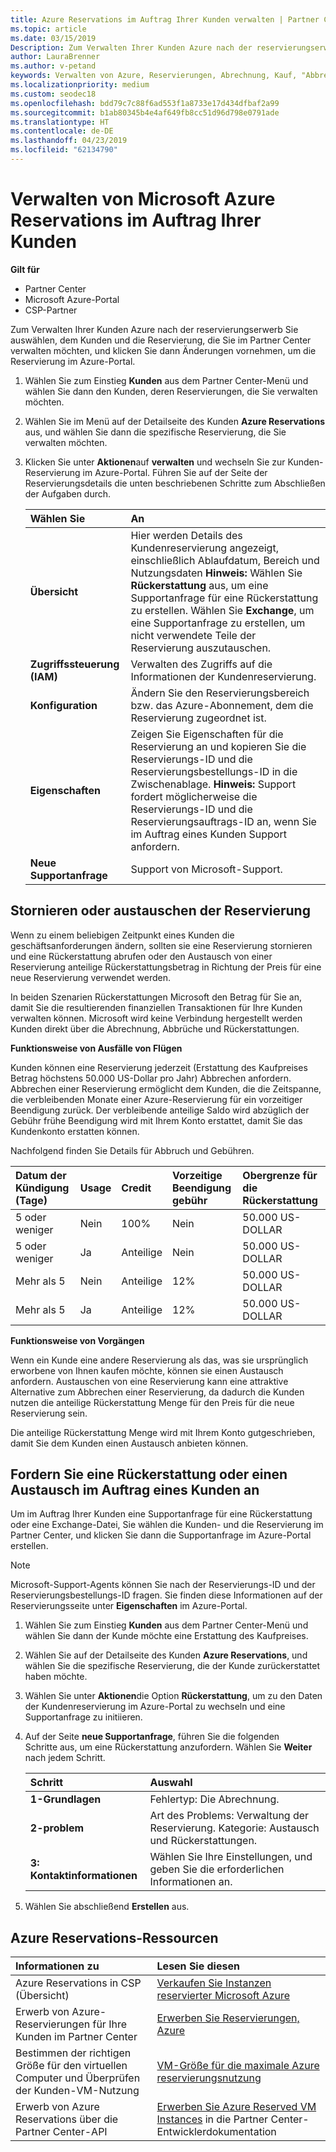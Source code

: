 ```yaml
---
title: Azure Reservations im Auftrag Ihrer Kunden verwalten | Partner Center
ms.topic: article
ms.date: 03/15/2019
Description: Zum Verwalten Ihrer Kunden Azure nach der reservierungserwerb Sie auswählen, dem Kunden und die Reservierung, die Sie im Partner Center verwalten möchten, und klicken Sie dann Änderungen vornehmen, um die Reservierung im Azure-Portal.
author: LauraBrenner
ms.author: v-petand
keywords: Verwalten von Azure, Reservierungen, Abrechnung, Kauf, "Abbrechen", Exchange, vorzeitiger Beendigung
ms.localizationpriority: medium
ms.custom: seodec18
ms.openlocfilehash: bdd79c7c88f6ad553f1a8733e17d434dfbaf2a99
ms.sourcegitcommit: b1ab80345b4e4af649fb8cc51d96d798e0791ade
ms.translationtype: HT
ms.contentlocale: de-DE
ms.lasthandoff: 04/23/2019
ms.locfileid: "62134790"
---
```

# <a name="manage-microsoft-azure-reservations-on-behalf-of-your-customers"></a>Verwalten von Microsoft Azure Reservations im Auftrag Ihrer Kunden

**Gilt für**

-  Partner Center
-  Microsoft Azure-Portal
-  CSP-Partner

Zum Verwalten Ihrer Kunden Azure nach der reservierungserwerb Sie auswählen, dem Kunden und die Reservierung, die Sie im Partner Center verwalten möchten, und klicken Sie dann Änderungen vornehmen, um die Reservierung im Azure-Portal. 

1. Wählen Sie zum Einstieg **Kunden** aus dem Partner Center-Menü und wählen Sie dann den Kunden, deren Reservierungen, die Sie verwalten möchten. 

2. Wählen Sie im Menü auf der Detailseite des Kunden **Azure Reservations** aus, und wählen Sie dann die spezifische Reservierung, die Sie verwalten möchten.  

3. Klicken Sie unter **Aktionen**auf **verwalten** und wechseln Sie zur Kunden-Reservierung im Azure-Portal. Führen Sie auf der Seite der Reservierungsdetails die unten beschriebenen Schritte zum Abschließen der Aufgaben durch.  

    | **Wählen Sie**   | **An**    |
    |:-----------------------------|:-----------------|
    | **Übersicht**   | Hier werden Details des Kundenreservierung angezeigt, einschließlich Ablaufdatum, Bereich und Nutzungsdaten **Hinweis:** Wählen Sie **Rückerstattung** aus, um eine Supportanfrage für eine Rückerstattung zu erstellen. Wählen Sie **Exchange**, um eine Supportanfrage zu erstellen, um nicht verwendete Teile der Reservierung auszutauschen.  
    | **Zugriffssteuerung (IAM)**   | Verwalten des Zugriffs auf die Informationen der Kundenreservierung.|
    | **Konfiguration**   | Ändern Sie den Reservierungsbereich bzw. das Azure-Abonnement, dem die Reservierung zugeordnet ist.    |
    | **Eigenschaften**   | Zeigen Sie Eigenschaften für die Reservierung an und kopieren Sie die Reservierungs-ID und die Reservierungsbestellungs-ID in die Zwischenablage. **Hinweis:** Support fordert möglicherweise die Reservierungs-ID und die Reservierungsauftrags-ID an, wenn Sie im Auftrag eines Kunden Support anfordern.    |
    | **Neue Supportanfrage**    | Support von Microsoft-Support.   |
 
## <a name="cancel-or-exchange-a-reservation"></a>Stornieren oder austauschen der Reservierung 

Wenn zu einem beliebigen Zeitpunkt eines Kunden die geschäftsanforderungen ändern, sollten sie eine Reservierung stornieren und eine Rückerstattung abrufen oder den Austausch von einer Reservierung anteilige Rückerstattungsbetrag in Richtung der Preis für eine neue Reservierung verwendet werden.

In beiden Szenarien Rückerstattungen Microsoft den Betrag für Sie an, damit Sie die resultierenden finanziellen Transaktionen für Ihre Kunden verwalten können. Microsoft wird keine Verbindung hergestellt werden Kunden direkt über die Abrechnung, Abbrüche und Rückerstattungen.   
 

**Funktionsweise von Ausfälle von Flügen**

Kunden können eine Reservierung jederzeit (Erstattung des Kaufpreises Betrag höchstens 50.000 US-Dollar pro Jahr) Abbrechen anfordern. Abbrechen einer Reservierung ermöglicht dem Kunden, die die Zeitspanne, die verbleibenden Monate einer Azure-Reservierung für ein vorzeitiger Beendigung zurück. Der verbleibende anteilige Saldo wird abzüglich der Gebühr frühe Beendigung wird mit Ihrem Konto erstattet, damit Sie das Kundenkonto erstatten können. 

Nachfolgend finden Sie Details für Abbruch und Gebühren.


|**Datum der Kündigung**<br> (Tage)   |**Usage**    |**Credit**  |**Vorzeitige Beendigung**<br> gebühr    |**Obergrenze für die Rückerstattung** | 
|:----------------------------------|:------------|:-----------|:--------------------------------|:--------------|
|5 oder weniger                         | Nein          | 100%       | Nein                              | 50.000 US-DOLLAR   |
|5 oder weniger                         | Ja         | Anteilige  | Nein                              | 50.000 US-DOLLAR   |
|Mehr als 5                        | Nein          | Anteilige  | 12%                             | 50.000 US-DOLLAR   |
|Mehr als 5                        | Ja         | Anteilige  | 12%                             | 50.000 US-DOLLAR   |


**Funktionsweise von Vorgängen** 

Wenn ein Kunde eine andere Reservierung als das, was sie ursprünglich erworbene von Ihnen kaufen möchte, können sie einen Austausch anfordern. Austauschen von eine Reservierung kann eine attraktive Alternative zum Abbrechen einer Reservierung, da dadurch die Kunden nutzen die anteilige Rückerstattung Menge für den Preis für die neue Reservierung sein. 

Die anteilige Rückerstattung Menge wird mit Ihrem Konto gutgeschrieben, damit Sie dem Kunden einen Austausch anbieten können.


## <a name="request-a-refund-or-exchange-on-behalf-of-a-customer"></a>Fordern Sie eine Rückerstattung oder einen Austausch im Auftrag eines Kunden an 

Um im Auftrag Ihrer Kunden eine Supportanfrage für eine Rückerstattung oder eine Exchange-Datei, Sie wählen die Kunden- und die Reservierung im Partner Center, und klicken Sie dann die Supportanfrage im Azure-Portal erstellen. 

>[!NOTE]
>Microsoft-Support-Agents können Sie nach der Reservierungs-ID und der Reservierungsbestellungs-ID fragen. Sie finden diese Informationen auf der Reservierungsseite unter **Eigenschaften** im Azure-Portal. 

1. Wählen Sie zum Einstieg **Kunden** aus dem Partner Center-Menü und wählen Sie dann der Kunde möchte eine Erstattung des Kaufpreises. 

2. Wählen Sie auf der Detailseite des Kunden **Azure Reservations**, und wählen Sie die spezifische Reservierung, die der Kunde zurückerstattet haben möchte.  

3. Wählen Sie unter **Aktionen**die Option **Rückerstattung**, um zu den Daten der Kundenreservierung im Azure-Portal zu wechseln und eine Supportanfrage zu initiieren.  

4. Auf der Seite **neue Supportanfrage**, führen Sie die folgenden Schritte aus, um eine Rückerstattung anzufordern. Wählen Sie **Weiter** nach jedem Schritt. 

    |**Schritt**                    |**Auswahl**    |
    |:---------------------------|:-----------------|
    |**1-Grundlagen**                |Fehlertyp: Die Abrechnung.  |
    |**2-problem**               |Art des Problems: Verwaltung der Reservierung. Kategorie: Austausch und Rückerstattungen. |
    |**3: Kontaktinformationen**   |Wählen Sie Ihre Einstellungen, und geben Sie die erforderlichen Informationen an. 

5.  Wählen Sie abschließend **Erstellen** aus.

## <a name="azure-reservations-resources"></a>Azure Reservations-Ressourcen
|**Informationen zu**   |**Lesen Sie diesen**    |
|:-----------------------------|:-----------------|
|Azure Reservations in CSP (Übersicht)  | [Verkaufen Sie Instanzen reservierter Microsoft Azure](azure-reservations.md) |
|Erwerb von Azure-Reservierungen für Ihre Kunden im Partner Center   |[Erwerben Sie Reservierungen, Azure](azure-reservations-buying.md) |
|Bestimmen der richtigen Größe für den virtuellen Computer und Überprüfen der Kunden-VM-Nutzung   |[VM-Größe für die maximale Azure reservierungsnutzung](azure-usage.md)   |
|Erwerb von Azure Reservations über die Partner Center-API | [Erwerben Sie Azure Reserved VM Instances](https://docs.microsoft.com/partner-center/develop/purchase-azure-reservations) in die Partner Center-Entwicklerdokumentation

